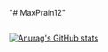 "# MaxPrain12" 
<br/>

##
[![Anurag's GitHub stats](https://github-readme-stats.vercel.app/api?username=MaxPrain12)](https://github.com/MaxPrain12/github-readme-stats)
